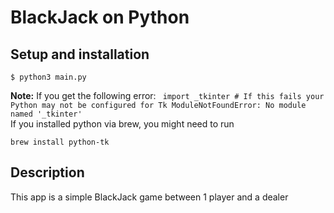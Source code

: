 # BlackJack on Python
## Setup and installation
```
$ python3 main.py
```

**Note:** If you get the following error:
` import _tkinter # If this fails your Python may not be configured for Tk
ModuleNotFoundError: No module named '_tkinter'` <br>
If you installed python via brew, you might need to run
```
brew install python-tk
```

## Description
This app is a simple BlackJack game between 1 player and a dealer